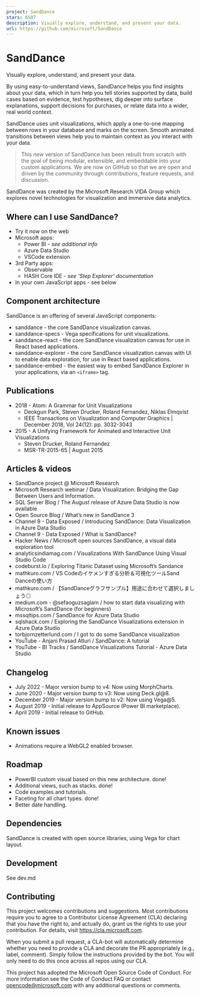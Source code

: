 ```yaml
---
project: SandDance
stars: 6507
description: Visually explore, understand, and present your data.
url: https://github.com/microsoft/SandDance
---
```


SandDance
=========

Visually explore, understand, and present your data.

By using easy-to-understand views, SandDance helps you find insights about your data, which in turn help you tell stories supported by data, build cases based on evidence, test hypotheses, dig deeper into surface explanations, support decisions for purchases, or relate data into a wider, real world context.

SandDance uses unit visualizations, which apply a one-to-one mapping between rows in your database and marks on the screen. Smooth animated transitions between views help you to maintain context as you interact with your data.

> This new version of SandDance has been rebuilt from scratch with the goal of being modular, extensible, and embeddable into your custom applications. We are now on GitHub so that we are open and driven by the community through contributions, feature requests, and discussion.

SandDance was created by the Microsoft Research VIDA Group which explores novel technologies for visualization and immersive data analytics.

Where can I use SandDance?
--------------------------

-   Try it now on the web
-   Microsoft apps:
    -   Power BI - _see additional info_
    -   Azure Data Studio
    -   VSCode extension
-   3rd Party apps:
    -   Observable
    -   HASH Core IDE - _see 'Step Explorer' documentation_
-   In your own JavaScript apps - see below

Component architecture
----------------------

SandDance is an offering of several JavaScript components:

-   sanddance - the core SandDance visualization canvas.
-   sanddance-specs - Vega specifications for unit visualizations.
-   sanddance-react - the core SandDance visualization canvas for use in React based applications.
-   sanddance-explorer - the core SandDance visualization canvas with UI to enable data exploration, for use in React based applications.
-   sanddance-embed - the easiest way to embed SandDance Explorer in your applications, via an `<iframe>` tag.

Publications
------------

-   2018 - Atom: A Grammar for Unit Visualizations
    -   Deokgun Park, Steven Drucker, Roland Fernandez, Niklas Elmqvist
    -   IEEE Transactions on Visualization and Computer Graphics | December 2018, Vol 24(12): pp. 3032-3043
-   2015 - A Unifying Framework for Animated and Interactive Unit Visualizations
    -   Steven Drucker, Roland Fernandez
    -   MSR-TR-2015-65 | August 2015

Articles & videos
-----------------

-   SandDance project @ Microsoft Research
-   Microsoft Research webinar / Data Visualization: Bridging the Gap Between Users and Information.
-   SQL Server Blog / The August release of Azure Data Studio is now available
-   Open Source Blog / What’s new in SandDance 3
-   Channel 9 - Data Exposed / Introducing SandDance: Data Visualization in Azure Data Studio
-   Channel 9 - Data Exposed / What is SandDance?
-   Hacker News / Microsoft open sources SandDance, a visual data exploration tool
-   analyticsindiamag.com / Visualizations With SandDance Using Visual Studio Code
-   codeburst.io / Exploring Titanic Dataset using Microsoft’s Sandance
-   mathkuro.com / VS Codeのイケメンすぎる分析＆可視化ツールSand Danceの使い方
-   mathkuro.com / 【SandDanceグラフサンプル】用途に合わせて選択しましょう◎
-   medium.com - @sefaoguzsaglam / how to start data visualizing with Microsoft’s SandDance (for beginners)
-   mssqltips.com / SandDance for Azure Data Studio
-   sqlshack.com / Exploring the SandDance Visualizations extension in Azure Data Studio
-   torbjornzetterlund.com / I got to do some SandDance visualization
-   YouTube - Anjani Prasad Atluri / SandDance: A tutorial
-   YouTube - BI Tracks / SandDance Visualizations Tutorial - Azure Data Studio

Changelog
---------

-   July 2022 - Major version bump to v4: Now using MorphCharts.
-   June 2020 - Major version bump to v3: Now using Deck.gl@8.
-   December 2019 - Major version bump to v2: Now using Vega@5.
-   August 2019 - Initial release to AppSource (Power BI marketplace).
-   April 2019 - Initial release to GitHub.

Known issues
------------

-   Animations require a WebGL2 enabled browser.

Roadmap
-------

-   PowerBI custom visual based on this new architecture. done!
-   Additional views, such as stacks. done!
-   Code examples and tutorials.
-   Faceting for all chart types. done!
-   Better date handling.

Dependencies
------------

SandDance is created with open source libraries, using Vega for chart layout.

Development
-----------

See dev.md

Contributing
------------

This project welcomes contributions and suggestions. Most contributions require you to agree to a Contributor License Agreement (CLA) declaring that you have the right to, and actually do, grant us the rights to use your contribution. For details, visit https://cla.microsoft.com.

When you submit a pull request, a CLA-bot will automatically determine whether you need to provide a CLA and decorate the PR appropriately (e.g., label, comment). Simply follow the instructions provided by the bot. You will only need to do this once across all repos using our CLA.

This project has adopted the Microsoft Open Source Code of Conduct. For more information see the Code of Conduct FAQ or contact opencode@microsoft.com with any additional questions or comments.

